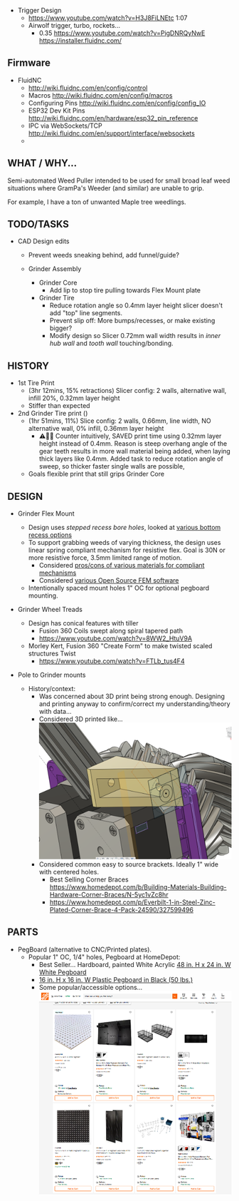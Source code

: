 
- Trigger Design
  - https://www.youtube.com/watch?v=H3J8FiLNEtc
  1:07
  - Airwolf trigger, turbo, rockets...
    - 0.35 https://www.youtube.com/watch?v=PigDNRQyNwE
https://installer.fluidnc.com/

## Firmware
- FluidNC
  - http://wiki.fluidnc.com/en/config/control
  - Macros http://wiki.fluidnc.com/en/config/macros
  - Configuring Pins http://wiki.fluidnc.com/en/config/config_IO
  - ESP32 Dev Kit Pins http://wiki.fluidnc.com/en/hardware/esp32_pin_reference
  - IPC via WebSockets/TCP http://wiki.fluidnc.com/en/support/interface/websockets
  - 

## WHAT / WHY...
Semi-automated Weed Puller intended to be used for small broad leaf weed situations where GramPa's Weeder (and similar) are unable to grip.

For example, I have a ton of unwanted Maple tree weedlings.

## TODO/TASKS
- CAD Design edits
  - Prevent weeds sneaking behind, add funnel/guide?

  - Grinder Assembly
    - Grinder Core
      - Add lip to stop tire pulling towards Flex Mount plate
    - Grinder Tire
      - Reduce rotation angle so 0.4mm layer height slicer doesn't add "top" line segments. 
      - Prevent slip off: More bumps/recesses, or make existing bigger?
      - Modify design so Slicer 0.72mm wall width results in _inner hub wall_ and _tooth wall_ touching/bonding.

## HISTORY
- 1st Tire Print 
  - (3hr 12mins, 15% retractions) Slicer config: 2 walls, alternative wall, infill 20%, 0.32mm layer height
  - Stiffer than expected
- 2nd Grinder Tire print ()
  - (1hr 51mins, 11%) Slice config: 2 walls, 0.66mm, line width, NO alternative wall, 0% infill, 0.36mm layer height
    - ⚠️🤷‍♂️ Counter intuitively, SAVED print time using 0.32mm layer height instead of 0.4mm.  Reason is steep overhang angle of the gear teeth results in more wall material being added, when laying thick layers like 0.4mm.  Added task to reduce rotation angle of sweep, so thicker faster single walls are possible, 
  - Goals flexible print that still grips Grinder Core

## DESIGN
- Grinder Flex Mount
  - Design uses _stepped recess bore holes_, looked at [various bottom recess options](./docs/cads-flat-bottom-recess.htm)
   - To support grabbing weeds of varying thickness, the design uses linear spring compliant mechanism for resistive flex.  Goal is 30N or more resistive force, 3.5mm limited range of motion.
     - Considered [pros/cons of various materials for compliant mechanisms](./docs/compliant-mechanism-materials.htm)
     - Considered [various Open Source FEM software](./docs/fem-software-options.htm)
  - Intentionally spaced mount holes 1" OC for optional pegboard mounting.

- Grinder Wheel Treads
  - Design has conical features with tiller
    - Fusion 360 Coils swept along spiral tapered path 
    - https://www.youtube.com/watch?v=8WW2_HtuV9A
  - Morley Kert, Fusion 360 "Create Form" to make twisted scaled structures Twist
    - https://www.youtube.com/watch?v=FTLb_tus4F4



- Pole to Grinder mounts
  - History/context:
    - Was concerned about 3D print being strong enough.  Designing and printing anyway to confirm/correct my understanding/theory with data...
    - Considered 3D printed like... 
      ![alt text](img/cad-meh-bracket-mount.png)
    - Considered common easy to source brackets.  Ideally 1" wide with centered holes.
      - Best Selling Corner Braces https://www.homedepot.com/b/Building-Materials-Building-Hardware-Corner-Braces/N-5yc1vZc8hr 
      - https://www.homedepot.com/p/Everbilt-1-in-Steel-Zinc-Plated-Corner-Brace-4-Pack-24590/327599496

## PARTS

- PegBoard (alternative to CNC/Printed plates).
  - Popular 1" OC, 1/4" holes, Pegboard at HomeDepot:
    - Best Seller... Hardboard, painted White Acrylic  [48 in. H x 24 in. W White Pegboard](https://www.homedepot.com/p/Handprint-48-in-H-x-24-in-W-White-Pegboard-109099/202093803)
    - [16 in. H x 16 in. W Plastic Pegboard in Black (50 lbs.)](https://www.homedepot.com/p/Everbilt-16-in-H-x-16-in-W-Plastic-Pegboard-in-Black-50-lbs-814450/317815422)
    - Some popular/accessible options...
      ![image|845x892,50%](./img/buy-pegboard.png)
